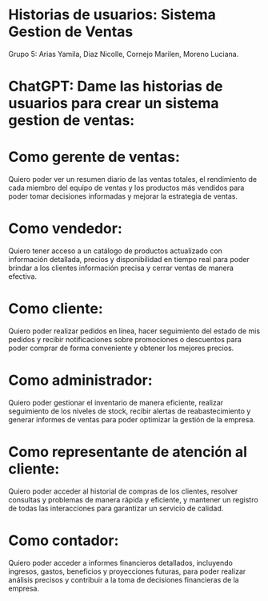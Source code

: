 # Historias de usuarios: Sistema Gestion de Ventas
Grupo 5: Arias Yamila, Diaz Nicolle, Cornejo Marilen, Moreno Luciana.

# ChatGPT: Dame las historias de usuarios para crear un sistema gestion de ventas:

# Como gerente de ventas:
 Quiero poder ver un resumen diario de las ventas totales, el rendimiento de cada miembro del equipo de ventas y los productos más vendidos para poder tomar decisiones informadas y mejorar la estrategia de ventas.
 
# Como vendedor:
Quiero tener acceso a un catálogo de productos actualizado con información detallada, precios y disponibilidad en tiempo real para poder brindar a los clientes información precisa y cerrar ventas de manera efectiva.

# Como cliente:
Quiero poder realizar pedidos en línea, hacer seguimiento del estado de mis pedidos y recibir notificaciones sobre promociones o descuentos para poder comprar de forma conveniente y obtener los mejores precios.

# Como administrador:
Quiero poder gestionar el inventario de manera eficiente, realizar seguimiento de los niveles de stock, recibir alertas de reabastecimiento y generar informes de ventas para poder optimizar la gestión de la empresa.

# Como representante de atención al cliente:
Quiero poder acceder al historial de compras de los clientes, resolver consultas y problemas de manera rápida y eficiente, y mantener un registro de todas las interacciones para garantizar un servicio de calidad.

# Como contador:
Quiero poder acceder a informes financieros detallados, incluyendo ingresos, gastos, beneficios y proyecciones futuras, para poder realizar análisis precisos y contribuir a la toma de decisiones financieras de la empresa.
